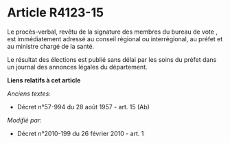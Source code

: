# Article R4123-15

Le procès-verbal, revêtu de la signature des membres du bureau de vote , est immédiatement adressé au conseil régional ou
interrégional, au préfet et au ministre chargé de la santé.

Le résultat des élections est publié sans délai par les soins du préfet dans un journal des annonces légales du département.

**Liens relatifs à cet article**

_Anciens textes_:

  - Décret n°57-994 du 28 août 1957 - art. 15 (Ab)

_Modifié par_:

  - Décret n°2010-199 du 26 février 2010 - art. 1
